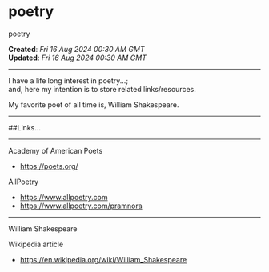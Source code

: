 # poetry
poetry

**Created**: *Fri 16 Aug 2024 00:30 AM GMT*  
**Updated**: *Fri 16 Aug 2024 00:30 AM GMT*  

-----

I have a life long interest in poetry...;  
and, here my intention is to store related links/resources.  

My favorite poet of all time is, William Shakespeare.  

-----

##Links...

-----

Academy of American Poets  
- https://poets.org/  

AllPoetry  
- https://www.allpoetry.com  
- https://www.allpoetry.com/pramnora  

----

William Shakespeare  

Wikipedia article  
- https://en.wikipedia.org/wiki/William_Shakespeare  


  
